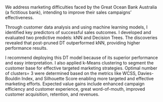 We address
marketing difficulties faced by the Great Ocean Bank Australia (a fictitious bank), intending to improve their sales 
campaigns’ effectiveness. 

Through customer data analysis and using machine 
learning models, I identified key predictors of successful sales outcomes. I 
developed and evaluated two predictive models: kNN and Decision Trees. The 
discoveries revealed that post-pruned DT outperformed kNN, providing higher 
performance results. 

I recommend deploying this DT model because of its 
superior performance and easy interpretation. I also applied k-Means 
clustering to segment the customer base for effective targeted marketing 
strategies. Optimal number of clusters= 3 were determined based on the 
metrics like WCSS, Davies-Bouldin Index, and Silhouette Score enabling more 
targeted and effective marketing efforts. Expected value gains include enhanced campaign 
efficiency and customer experience, great word-of-mouth, improved customer 
acquisition, retention, and revenues. 

